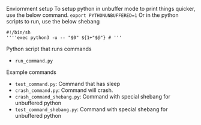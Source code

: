 Enviornment setup
To setup python in unbuffer mode to print things quicker, use the below command.
`export PYTHONUNBUFFERED=1`
Or in the python scripts to run,  use the below shebang
```
#!/bin/sh
''''exec python3 -u -- "$0" ${1+"$@"} # '''
```

Python script that runs commands
- `run_command.py`

Example commands
- `test_command.py`: Command that has sleep
- `crash_command.py`: Command will crash.
- `crash_command_shebang.py`: Command with special shebang for unbuffered python
- `test_command_shebang.py`: Command with special shebang for unbuffered python
